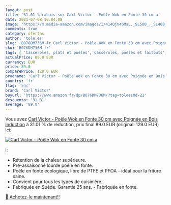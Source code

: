 ```yaml
---
layout: post
title: '31.01 % rabais sur Carl Victor - Poêle Wok en Fonte 30 cm a'
date: 2021-07-08 10:04:08
image: 'https://m.media-amazon.com/images/I/414QjV4GMaL._SL500_._SL400_.jpg'
comments: true
category: ofertas
author: 'tole.es'
slug: 'B076DM736M-fr Carl Victor - Poêle Wok en Fonte 30 cm avec Poignée en...'
sku: 'B076DM736M-fr'
tags: [ 'Casseroles, plats et poêles','Casseroles, poêles et faitouts','Cuisine et Maison','Woks','carl victor', ]
actualPrice: 89.0 EUR
currency: EUR
price: 89.0
comparePrice: 129.0 EUR
prodname: 'Carl Victor - Poêle Wok en Fonte 30 cm avec Poignée en Bois  Induction'
country: 'fr'
flag: '🇫🇷'
brand: 'Carl Victor'
buyurl: 'https://www.amazon.fr/dp/B076DM736M/?tag=tolees0d-21'
descuento: '31.01'
average: '89.0'
---
```


Vous avez [Carl Victor - Poêle Wok en Fonte 30 cm avec Poignée en Bois  Induction](https://www.amazon.fr/dp/B076DM736M/?tag=tolees0d-21)  à  31.01 % de réduction, prix final  89.0 EUR (original: 129.0 EUR) ici:

[![Carl Victor - Poêle Wok en Fonte 30 cm a](https://m.media-amazon.com/images/I/414QjV4GMaL._SL500_._SL400_.jpg)](https://www.amazon.fr/dp/B076DM736M/?tag=tolees0d-21)

ℹ️:

- Rétention de la chaleur supérieure.
- Pré-assaisonné lourde poêle en fonte.
- Poêle en fonte écologique, libre de PTFE et PFOA - idéal pour la friture saine.
- Convient pour tous les types de cuisinière.
- Fabriquée en Suède. Garantie 25 ans. - Fabriquée en fonte.

[🛒 Achetez-le maintenant!!](https://www.amazon.fr/dp/B076DM736M/?tag=tolees0d-21)
